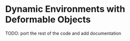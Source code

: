# Dynamic Environments with Deformable Objects

TODO: port the rest of the code and add documentation

